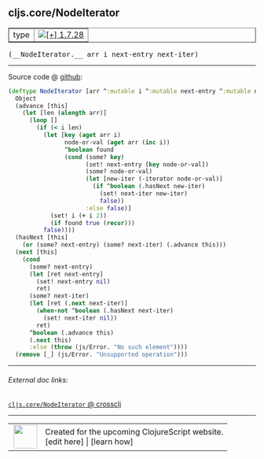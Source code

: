 ## cljs.core/NodeIterator



 <table border="1">
<tr>
<td>type</td>
<td><a href="https://github.com/cljsinfo/cljs-api-docs/tree/1.7.28"><img valign="middle" alt="[+] 1.7.28" title="Added in 1.7.28" src="https://img.shields.io/badge/+-1.7.28-lightgrey.svg"></a> </td>
</tr>
</table>


 <samp>
(__NodeIterator.__ arr i next-entry next-iter)<br>
</samp>

---







Source code @ [github](https://github.com/clojure/clojurescript/blob/r1.7.58/src/main/cljs/cljs/core.cljs#L6144-L6180):

```clj
(deftype NodeIterator [arr ^:mutable i ^:mutable next-entry ^:mutable next-iter]
  Object
  (advance [this]
    (let [len (alength arr)]
      (loop []
        (if (< i len)
          (let [key (aget arr i)
                node-or-val (aget arr (inc i))
                ^boolean found
                (cond (some? key)
                      (set! next-entry [key node-or-val])
                      (some? node-or-val)
                      (let [new-iter (-iterator node-or-val)]
                        (if ^boolean (.hasNext new-iter)
                          (set! next-iter new-iter)
                          false))
                      :else false)]
            (set! i (+ i 2))
            (if found true (recur)))
          false))))
  (hasNext [this]
    (or (some? next-entry) (some? next-iter) (.advance this)))
  (next [this]
    (cond
      (some? next-entry)
      (let [ret next-entry]
        (set! next-entry nil)
        ret)
      (some? next-iter)
      (let [ret (.next next-iter)]
        (when-not ^boolean (.hasNext next-iter)
          (set! next-iter nil))
        ret)
      ^boolean (.advance this)
      (.next this)
      :else (throw (js/Error. "No such element"))))
  (remove [_] (js/Error. "Unsupported operation")))
```

<!--
Repo - tag - source tree - lines:

 <pre>
clojurescript @ r1.7.58
└── src
    └── main
        └── cljs
            └── cljs
                └── <ins>[core.cljs:6144-6180](https://github.com/clojure/clojurescript/blob/r1.7.58/src/main/cljs/cljs/core.cljs#L6144-L6180)</ins>
</pre>

-->

---



###### External doc links:

[`cljs.core/NodeIterator` @ crossclj](http://crossclj.info/fun/cljs.core.cljs/NodeIterator.html)<br>

---

 <table>
<tr><td>
<img valign="middle" align="right" width="48px" src="http://i.imgur.com/Hi20huC.png">
</td><td>
Created for the upcoming ClojureScript website.<br>
[edit here] | [learn how]
</td></tr></table>

[edit here]:https://github.com/cljsinfo/cljs-api-docs/blob/master/cljsdoc/cljs.core/NodeIterator.cljsdoc
[learn how]:https://github.com/cljsinfo/cljs-api-docs/wiki/cljsdoc-files

<!--

This information was too distracting to show to readers, but I'll leave it
commented here since it is helpful to:

- pretty-print the data used to generate this document
- and show how to retrieve that data



The API data for this symbol:

```clj
{:ns "cljs.core",
 :name "NodeIterator",
 :type "type",
 :signature ["[arr i next-entry next-iter]"],
 :source {:code "(deftype NodeIterator [arr ^:mutable i ^:mutable next-entry ^:mutable next-iter]\n  Object\n  (advance [this]\n    (let [len (alength arr)]\n      (loop []\n        (if (< i len)\n          (let [key (aget arr i)\n                node-or-val (aget arr (inc i))\n                ^boolean found\n                (cond (some? key)\n                      (set! next-entry [key node-or-val])\n                      (some? node-or-val)\n                      (let [new-iter (-iterator node-or-val)]\n                        (if ^boolean (.hasNext new-iter)\n                          (set! next-iter new-iter)\n                          false))\n                      :else false)]\n            (set! i (+ i 2))\n            (if found true (recur)))\n          false))))\n  (hasNext [this]\n    (or (some? next-entry) (some? next-iter) (.advance this)))\n  (next [this]\n    (cond\n      (some? next-entry)\n      (let [ret next-entry]\n        (set! next-entry nil)\n        ret)\n      (some? next-iter)\n      (let [ret (.next next-iter)]\n        (when-not ^boolean (.hasNext next-iter)\n          (set! next-iter nil))\n        ret)\n      ^boolean (.advance this)\n      (.next this)\n      :else (throw (js/Error. \"No such element\"))))\n  (remove [_] (js/Error. \"Unsupported operation\")))",
          :title "Source code",
          :repo "clojurescript",
          :tag "r1.7.58",
          :filename "src/main/cljs/cljs/core.cljs",
          :lines [6144 6180]},
 :full-name "cljs.core/NodeIterator",
 :full-name-encode "cljs.core/NodeIterator",
 :history [["+" "1.7.28"]]}

```

Retrieve the API data for this symbol:

```clj
;; from Clojure REPL
(require '[clojure.edn :as edn])
(-> (slurp "https://raw.githubusercontent.com/cljsinfo/cljs-api-docs/catalog/cljs-api.edn")
    (edn/read-string)
    (get-in [:symbols "cljs.core/NodeIterator"]))
```

-->
